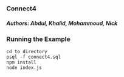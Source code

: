 ### Connect4
##### Authors: Abdul, Khalid, Mohammoud, Nick

### Running the Example

```
cd to directory
psql -f connect4.sql
npm install
node index.js
```
